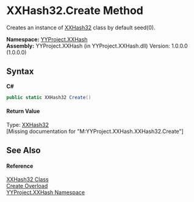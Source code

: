 # XXHash32.Create Method 
 

Creates an instance of <a href="cb2be3a3-5621-b343-992c-8a2af7fbe6df">XXHash32</a> class by default seed(0).

**Namespace:**&nbsp;<a href="2e5d6292-64c7-8d52-f77f-7d3314e71172">YYProject.XXHash</a><br />**Assembly:**&nbsp;YYProject.XXHash (in YYProject.XXHash.dll) Version: 1.0.0.0 (1.0.0.0)

## Syntax

**C#**<br />
``` C#
public static XXHash32 Create()
```


#### Return Value
Type: <a href="cb2be3a3-5621-b343-992c-8a2af7fbe6df">XXHash32</a><br />\[Missing <returns> documentation for "M:YYProject.XXHash.XXHash32.Create"\]

## See Also


#### Reference
<a href="cb2be3a3-5621-b343-992c-8a2af7fbe6df">XXHash32 Class</a><br /><a href="f6a8a390-b6e7-3476-cdb5-ce3d58936953">Create Overload</a><br /><a href="2e5d6292-64c7-8d52-f77f-7d3314e71172">YYProject.XXHash Namespace</a><br />